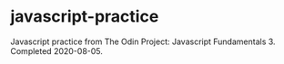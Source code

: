 # javascript-practice

Javascript practice from The Odin Project: Javascript Fundamentals 3. Completed 2020-08-05.
